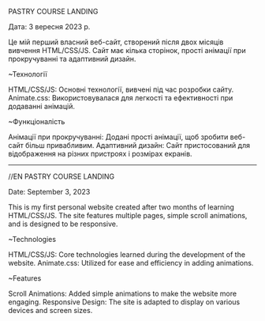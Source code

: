PASTRY COURSE LANDING

Дата: 3 вересня 2023 р.

Це мій перший власний веб-сайт, створений після двох місяців вивчення HTML/CSS/JS. Сайт має кілька сторінок, прості анімації при прокручуванні та адаптивний дизайн.

~Технології

HTML/CSS/JS: Основні технології, вивчені під час розробки сайту.
Animate.css: Використовувалася для легкості та ефективності при додаванні анімацій.

~Функціоналість

Анімації при прокручуванні: Додані прості анімації, щоб зробити веб-сайт більш привабливим.
Адаптивний дизайн: Сайт пристосований для відображення на різних пристроях і розмірах екранів.

------------------------------------------------------------------------------------------------

//EN 
PASTRY COURSE LANDING

Date: September 3, 2023

This is my first personal website created after two months of learning HTML/CSS/JS. The site features multiple pages, simple scroll animations, and is designed to be responsive.

~Technologies

HTML/CSS/JS: Core technologies learned during the development of the website.
Animate.css: Utilized for ease and efficiency in adding animations.

~Features

Scroll Animations: Added simple animations to make the website more engaging.
Responsive Design: The site is adapted to display on various devices and screen sizes.
